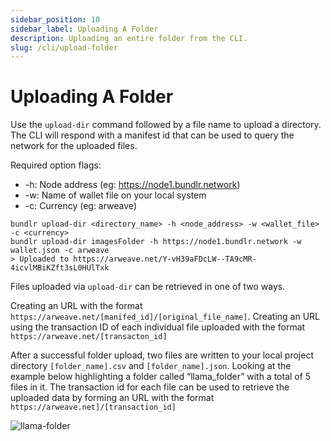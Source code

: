 ```yaml
---
sidebar_position: 10
sidebar_label: Uploading A Folder
description: Uploading an entire folder from the CLI.
slug: /cli/upload-folder
---
```


# Uploading A Folder

Use the `upload-dir` command followed by a file name to upload a directory. The CLI will respond with a manifest id that can be used to query the network for the uploaded files.

Required option flags:

-   -h: Node address (eg: https://node1.bundlr.network)
-   -w: Name of wallet file on your local system
-   -c: Currency (eg: arweave)

```console
bundlr upload-dir <directory_name> -h <node_address> -w <wallet_file> -c <currency>
bundlr upload-dir imagesFolder -h https://node1.bundlr.network -w wallet.json -c arweave
> Uploaded to https://arweave.net/Y-vH39aFDcLW--TA9cMR-4icvlMBiKZft3sL0HUlTxk
```

Files uploaded via `upload-dir` can be retrieved in one of two ways.

Creating an URL with the format `https://arweave.net/[manifed_id]/[original_file_name]`.
Creating an URL using the transaction ID of each individual file uploaded with the format `https://arweave.net/[transacton_id]`

After a successful folder upload, two files are written to your local project directory `[folder_name].csv` and `[folder_name].json`. Looking at the example below highlighting a folder called “llama_folder” with a total of 5 files in it. The transaction id for each file can be used to retrieve the uploaded data by forming an URL with the format `https://arweave.net]/[transaction_id]`

![llama-folder](../../../static/img/code-assets/llama-folder-manifest.png)

